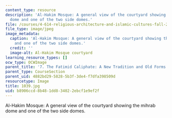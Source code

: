 ```yaml
---
content_type: resource
description: 'Al-Hakim Mosque: A general view of the courtyard showing the mihrab
  dome and one of the two side domes.'
file: /courses/4-614-religious-architecture-and-islamic-cultures-fall-2002/b8906ccd8b481dd834022ebcf1e9ef2f_1039.jpg
file_type: image/jpeg
image_metadata:
  caption: 'Al-Hakim Mosque: A general view of the courtyard showing the mihrab dome
    and one of the two side domes.'
  credit: ''
  image-alt: Al-Hakim Mosque courtyard
learning_resource_types: []
ocw_type: OCWImage
parent_title: '7. The Fatimid Caliphate: A New Tradition and Old Forms'
parent_type: CourseSection
parent_uid: 4882bd29-5828-5b3f-3de4-f7dfa398509d
resourcetype: Image
title: 1039.jpg
uid: b8906ccd-8b48-1dd8-3402-2ebcf1e9ef2f
---
```

Al-Hakim Mosque: A general view of the courtyard showing the mihrab dome and one of the two side domes.

